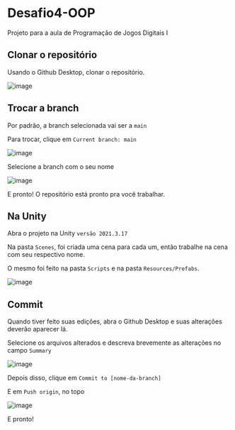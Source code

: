 # Desafio4-OOP

Projeto para a aula de Programação de Jogos Digitais I

## Clonar o repositório

Usando o Github Desktop, clonar o repositório.

![image](https://github.com/joaoarthursilva/Desafio4-OOP/assets/53908899/5db96f8b-f199-49b3-b373-64798e5fb927)

## Trocar a branch

Por padrão, a branch selecionada vai ser a ```main```

Para trocar, clique em ```Current branch: main```

![image](https://github.com/joaoarthursilva/Desafio4-OOP/assets/53908899/1c7cb3ac-8055-47c6-8e5c-67d38765cca7)

Selecione a branch com o seu nome

![image](https://github.com/joaoarthursilva/Desafio4-OOP/assets/53908899/32b13823-7132-4d5c-8832-76cb702dce21)

E pronto! O repositório está pronto pra você trabalhar.

## Na Unity

Abra o projeto na Unity ```versão 2021.3.17```

Na pasta ```Scenes```, foi criada uma cena para cada um, então trabalhe na cena com seu respectivo nome.

O mesmo foi feito na pasta ```Scripts``` e na pasta ```Resources/Prefabs```.

![image](https://github.com/joaoarthursilva/Desafio4-OOP/assets/53908899/c5107d89-8ee5-4555-a6ca-317175f9ede6)

## Commit

Quando tiver feito suas edições, abra o Github Desktop e suas alterações deverão aparecer lá.

Selecione os arquivos alterados e descreva brevemente as alterações no campo ```Summary```

![image](https://github.com/joaoarthursilva/Desafio4-OOP/assets/53908899/dd2d41a7-19c7-4748-aadf-3a225cf16ad8)

Depois disso, clique em ```Commit to [nome-da-branch]```

E em ```Push origin```, no topo

![image](https://github.com/joaoarthursilva/Desafio4-OOP/assets/53908899/11a6f4e0-e2b8-4ae1-8695-2c14bfd87d7e)

E pronto!
